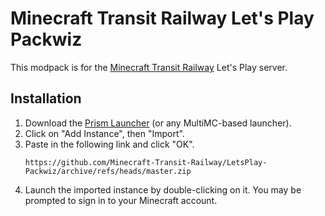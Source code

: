 # Minecraft Transit Railway Let's Play Packwiz

This modpack is for the [Minecraft Transit Railway](https://github.com/Minecraft-Transit-Railway/Minecraft-Transit-Railway) Let's Play server.

## Installation

1. Download the [Prism Launcher](https://prismlauncher.org/) (or any MultiMC-based launcher).
1. Click on "Add Instance", then "Import".
1. Paste in the following link and click "OK".
   ```
   https://github.com/Minecraft-Transit-Railway/LetsPlay-Packwiz/archive/refs/heads/master.zip
   ```
1. Launch the imported instance by double-clicking on it. You may be prompted to sign in to your Minecraft account.
